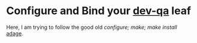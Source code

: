 # Configure and Bind your [dev-qa](https://github.com/didalik/role-based-org) leaf

Here, I am trying to follow the good old <i>configure; make; make install</i> [adage](https://tldp.org/LDP/LG/current/smith.html).
